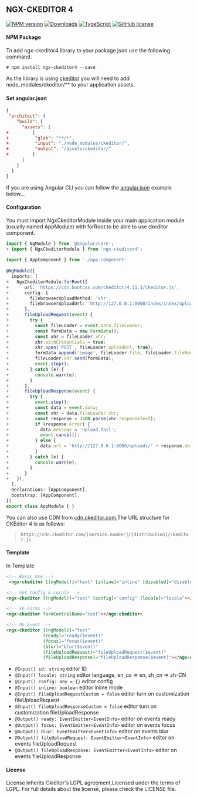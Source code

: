 ## NGX-CKEDITOR 4

[![NPM version](https://badge.fury.io/js/ngx-ckeditor4.png)](http://badge.fury.io/js/ngx-ckeditor4)
[![Downloads](https://img.shields.io/npm/dm/ngx-ckeditor4.svg?style=flat-square)](https://www.npmjs.com/package/ngx-ckeditor4)
[![TypeScript](https://img.shields.io/badge/%3C%2F%3E-TypeScript-blue.svg)](https://www.typescriptlang.org/)
[![GitHub license](https://img.shields.io/badge/license-LGPL2.1-blue.svg)](https://raw.githubusercontent.com/kainonly/ngx-ckeditor4.js/master/LICENSE)

#### NPM Package

To add ngx-ckeditor4 library to your package.json use the following command.

```shell
# npm install ngx-ckeditor4 --save
```

As the library is using [ckeditor](https://ckeditor.com/docs/ckeditor4/latest/index.html) you will need to add node_modules/ckeditor/** to your application assets.

#### Set angular.json

```json
{
 "architect": {
    "build": {
      "assets": [
+         {
+          "glob": "**/*",
+          "input": "./node_modules/ckeditor/",
+          "output": "/assets/ckeditor/"
+         }
      ]
    }
  }
}
```

If you are using Angular CLI you can follow the [angular.json](https://cli.angular.io/) example below...

#### Configuration

You must import NgxCkeditorModule inside your main application module (usually named AppModule) with forRoot to be able to use ckeditor component.

```typescript
import { NgModule } from '@angular/core';
+ import { NgxCkeditorModule } from 'ngx-ckeditor4';
 
import { AppComponent } from './app.component'
 
@NgModule({
  imports: [
+   NgxCkeditorModule.forRoot({
+      url: 'https://cdn.bootcss.com/ckeditor/4.11.1/ckeditor.js',
+      config: {
+        filebrowserUploadMethod: 'xhr',
+        filebrowserUploadUrl: 'http://127.0.0.1:8000/index/index/uploads',
+      },
+      fileUploadRequest(event) {
+        try {
+          const fileLoader = event.data.fileLoader;
+          const formData = new FormData();
+          const xhr = fileLoader.xhr;
+          xhr.withCredentials = true;
+          xhr.open('POST', fileLoader.uploadUrl, true);
+          formData.append('image', fileLoader.file, fileLoader.fileName);
+          fileLoader.xhr.send(formData);
+          event.stop();
+        } catch (e) {
+          console.warn(e);
+        }
+      },
+      fileUploadResponse(event) {
+        try {
+          event.stop();
+          const data = event.data;
+          const xhr = data.fileLoader.xhr;
+          const response = JSON.parse(xhr.responseText);
+          if (response.error) {
+            data.message = 'upload fail';
+            event.cancel();
+          } else {
+            data.url = 'http://127.0.0.1:8000/uploads/' + response.data.save_name;
+          }
+        } catch (e) {
+          console.warn(e);
+        }
+      }
+   }),
  ],
  declarations: [AppComponent],
  bootstrap: [AppComponent],
})
export class AppModule { }
```

You can also use CDN from [cdn.ckeditor.com](http://cdn.ckeditor.com/),The URL structure for CKEditor 4 is as follows:

> `https://cdn.ckeditor.com/[version.number]/[distribution]/ckeditor.js`

#### Template

In Template

```html
<!-- Basic Use -->
 <ngx-ckeditor [(ngModel)]="text" [inline]="inline" [disabled]="disabled"></ngx-ckeditor>

<!-- Set Config & Locale -->
<ngx-ckeditor [(ngModel)]="text" [config]="config" [locale]="locale"></ngx-ckeditor>

<!-- In Forms -->
<ngx-ckeditor formControlName="text"></ngx-ckeditor>

<!-- On Event -->
<ngx-ckeditor [(ngModel)]="text" 
              (ready)="ready($event)"
              (focus)="focus($event)"
              (blur)="blur($event)"
              (fileUploadRequest)="fileUploadRequest($event)"
              (fileUploadResponse)="fileUploadResponse($event)"></ngx-ckeditor>
```

- `@Input() id: string` editor ID
- `@Input() locale: string` editor language, en_us => en, zh_cn => zh-CN
- `@Input() config: any = {}` editor config
- `@Input() inline: boolean` editor inline mode
- `@Input() fileUploadRequestCustom = false` editor turn on customization fileUploadRequest
- `@Input() fileUploadResponseCustom = false` editor turn on customization fileUploadResponse
- `@Output() ready: EventEmitter<EventInfo>` editor on events ready
- `@Output() focus: EventEmitter<EventInfo>` editor on events focus
- `@Output() blur: EventEmitter<EventInfo>` editor on events blur
- `@Output() fileUploadRequest: EventEmitter<EventInfo>` editor on events fileUploadRequest
- `@Output() fileUploadResponse: EventEmitter<EventInfo>` editor on events fileUploadResponse

#### License

License inherits Ckiditor's LGPL agreement,Licensed under the terms of LGPL. For full details about the license, please check the LICENSE file.
